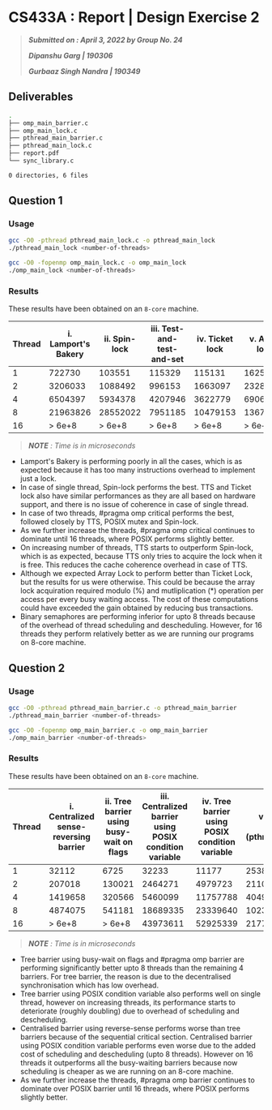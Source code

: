 # CS433A : Report | Design Exercise 2

> __*Submitted on : April 3, 2022 by Group No. 24*__
>
> ***Dipanshu Garg | 190306***
>
> ***Gurbaaz Singh Nandra | 190349***

## Deliverables

```bash
.
├── omp_main_barrier.c
├── omp_main_lock.c
├── pthread_main_barrier.c
├── pthread_main_lock.c
├── report.pdf
└── sync_library.c

0 directories, 6 files
```

## Question 1

### Usage

```bash
gcc -O0 -pthread pthread_main_lock.c -o pthread_main_lock
./pthread_main_lock <number-of-threads>

gcc -O0 -fopenmp omp_main_lock.c -o omp_main_lock
./omp_main_lock <number-of-threads>
```

### Results 

These results have been obtained on an `8-core` machine.

| Thread | i. Lamport's Bakery | ii. Spin-lock | iii. Test-and-test-and-set | iv. Ticket lock | v. Array lock | vi. POSIX mutex | vii. Binary Semaphore | viii. #pragma omp critical | Best Locking Technique |
| ------ | ------------------- | ------------- | -------------------------- | --------------- | ------------- | --------------- | --------------------- | -------------------------- | ---------------------- |
| 1      | 722730              | 103551        | 115329                     | 115131          | 162515        | 164680          | 185999                | 156432                     | ii.                    |
| 2      | 3206033             | 1088492       | 996153                     | 1663097         | 2328109       | 999836          | 2951201               | 660225                     | viii.                  |
| 4      | 6504397             | 5934378       | 4207946                    | 3622779         | 6906580       | 2395333         | 8172353               | 2390785                    | viii.                  |
| 8      | 21963826            | 28552022      | 7951185                    | 10479153        | 13671661      | 8955384         | 29304285              | 6267495                    | viii.                  |
| 16     | > 6e+8              | > 6e+8        | > 6e+8                     | > 6e+8          | > 6e+8        | 22554756        | 60494359              | 25957631                   | vi.                    |

> *__NOTE__ : Time is in microseconds*

- Lamport's Bakery is performing poorly in all the cases, which is  as expected because it has too many instructions overhead to implement just a lock.
- In case of single thread, Spin-lock performs the best. TTS and Ticket lock also have similar performances as they are all based on hardware support, and there is no issue of coherence in case of single thread.
- In case of two threads, #pragma omp critical performs the best, followed closely by TTS, POSIX mutex and Spin-lock. 
- As we further increase the threads, #pragma omp critical continues to dominate until 16 threads, where POSIX performs slightly better.
- On increasing number of threads, TTS starts to outperform Spin-lock, which is as expected, because TTS only tries to acquire the lock when it is free. This reduces the cache coherence overhead in case of TTS.
- Although we expected Array Lock to perform better than Ticket Lock, but the results for us were otherwise. This could be because the array lock acquiration required modulo (%) and mutliplication (*) operation per access per every busy waiting access. The cost of these computations could have exceeded the gain obtained by reducing bus transactions.
- Binary semaphores are performing inferior for upto 8 threads because of the overhead of thread scheduling and descheduling. However, for 16 threads they perform relatively better as we are running our programs on 8-core machine.

## Question 2

### Usage

```bash
gcc -O0 -pthread pthread_main_barrier.c -o pthread_main_barrier
./pthread_main_barrier <number-of-threads>

gcc -O0 -fopenmp omp_main_barrier.c -o omp_main_barrier
./omp_main_barrier <number-of-threads>
```

### Results

These results have been obtained on an `8-core` machine.

| Thread | i. Centralized sense-reversing barrier | ii. Tree barrier using busy-wait on flags | iii. Centralized barrier using POSIX condition variable | iv. Tree barrier using POSIX condition variable | v. POSIX barrier interface (pthread_barrier_wait) | vi. #pragma omp barrier | Best Barrier Technique |
| ------ | -------------------------------------- | ----------------------------------------- | ------------------------------------------------------- | ----------------------------------------------- | ------------------------------------------------- | ----------------------- | ---------------------- |
| 1      | 32112                                  | 6725                                      | 32233                                                   | 11177                                           | 253844                                            | 239071                  | ii.                    |
| 2      | 207018                                 | 130021                                    | 2464271                                                 | 4979723                                         | 2110571                                           | 275993                  | ii.                    |
| 4      | 1419658                                | 320566                                    | 5460099                                                 | 11757788                                        | 4049400                                           | 359919                  | ii.                    |
| 8      | 4874075                                | 541181                                    | 18689335                                                | 23339640                                        | 10233316                                          | 390497                  | vi.                    |
| 16     | > 6e+8                                 | > 6e+8                                    | 43973611                                                | 52925339                                        | 21773587                                          | 26601924                | v.                     |

> *__NOTE__ : Time is in microseconds*

- Tree barrier using busy-wait on flags and #pragma omp barrier are performing significantly better upto 8 threads than the remaining 4 barriers. For tree barrier, the reason is due to the decentralised synchronisation which has low overhead.
- Tree barrier using POSIX condition variable also performs well on single thread, however on increasing threads, its performance starts to deteriorate (roughly doubling) due to overhead of scheduling and descheduling. 
- Centralised barrier using reverse-sense performs worse than tree barriers because of the sequential critical section. Centralised barrier using POSIX condition variable performs even worse due to the added cost of scheduling and descheduling (upto 8 threads). However on 16 threads it outperforms all the busy-waiting barriers because now scheduling is cheaper as we are running on an 8-core machine.
- As we further increase the threads, #pragma omp barrier continues to dominate over POSIX barrier until 16 threads, where POSIX performs slightly better.
